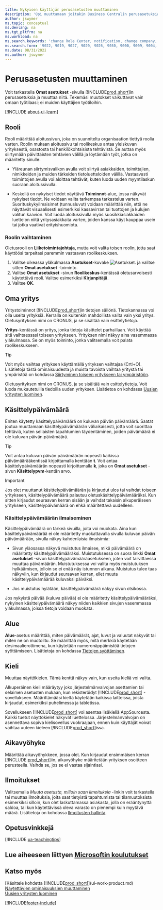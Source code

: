```yaml
---
title: Nykyisen käyttäjän perusasetusten muuttaminen
description: 'Opi muuttamaan joitakin Business Centralin perusasetuksia, kuten rooliasi ja roolikeskusta, yritystä, työpäivämäärää sekä aikavyöhykkeitä.'
author: jswymer
ms.topic: conceptual
ms.devlang: na
ms.tgt_pltfrm: na
ms.workload: na
ms.search.keywords: 'change Role Center, notification, change company, change work date, decimal separator'
ms.search.form: '9022, 9019, 9027, 9020, 9026, 9030, 9000, 9009, 9004, 9005, 9024, 9006, 9007, 9010, 9016, 9017'
ms.date: 08/31/2022
ms.author: jswymer
---
```

# <a name="change-basic-settings"></a>Perusasetusten muuttaminen

Voit tarkastella **Omat asetukset** -sivulla [!INCLUDE[prod_short](includes/prod_short.md)]in perusasetuksia ja muuttaa niitä. Tekemäsi muutokset vaikuttavat vain omaan työtilaasi; ei muiden käyttäjien työtiloihin.  

[!INCLUDE [about-ui-learn](includes/about-ui-learn.md)]

## <a name="role"></a><a name="role-center"></a>Rooli

Rooli määrittää aloitussivun, joka on suunniteltu organisaation tiettyä roolia varten. Roolin mukaan aloitussivu tai roolikeskus antaa yleiskuvan yrityksestä, osastosta tai henkilökohtaisista tehtävistä. Se auttaa myös siirtymään päivittäisten tehtävien välillä ja löytämään työt, jotka on määritetty sinulle.

* Yläreunan siirtymisvalikon avulla voit siirtyä asiakkaiden, toimittajien, nimikkeiden ja muiden tärkeiden tietoluetteloiden välillä. Vastaavasti toimintojen avulla voi aloittaa tehtävät, kuten luoda uuden myyntilaskun suoraan aloitussivulla.

* Keskellä on nykyiset tiedot näyttävä **Toiminnot**-alue, jossa näkyvät nykyiset tiedot. Ne voidaan valita tarkempaa tarkastelua varten. Suorituskykyilmaisimet (tunnusluvut) voidaan määrittää niin, että ne näyttävät visuaalisesti esimerkiksi kassavirran tai tuottojen ja kulujen valitun kaavion. Voit luoda aloitussivulla myös suosikkiasiakkaiden luettelon niitä yritysasiakkaita varten, joiden kanssa käyt kauppaa usein tai jotka vaativat erityishuomiota.

### <a name="change-the-role"></a>Roolin vaihtaminen

Oletusrooli on **Liiketoimintajohtaja**, mutta voit valita toisen roolin, jotta saat käyttöösi tarpeitasi paremmin vastaavan roolikeskuksen.  

1. Valitse oikeassa yläkulmassa **Asetukset**-kuvake ![Asetukset.](media/ui-experience/settings_icon_small.png "Roolikeskuksen Asetukset-kuvake") ja valitse sitten **Omat asetukset** -toiminto.
2. Valitse **Omat asetukset** -sivun **Roolikeskus**-kentässä oletusarvoisesti käytettävä rooli. Valitse esimerkiksi **Kirjanpitäjä**.
3. Valitse **OK**.

## <a name="company"></a><a name="company"></a>Oma yritys

Yritystoiminnot [!INCLUDE[prod_short](includes/prod_short.md)]in tietojen säilönä. Tietokannassa voi olla useita yrityksiä. Kerralla on kuitenkin mahdollista valita vain yksi yritys. Oletusyrityksen nimi on CRONUS, ja se sisältää vain esittelytietoja.

**Yritys**-kentässä on yritys, jonka tietoja käsittelet parhaillaan. Voit käyttää sitä vaihtaessasi toiseen yritykseen. Yrityksen nimi näkyy aina vasemmassa yläkulmassa. Se on myös toiminto, jonka valitsemalla voit palata roolikeskukseen.

> [!TIP]
> Voit myös vaihtaa yrityksen käyttämällä yrityksen vaihtajaa (Crtl+O). Lisätietoja tästä ominaisuudesta ja muista tavoista vaihtaa yritystä tai ympäristöä on kohdassa [Siirtyminen toiseen yritykseen tai ympäristöön](ui-organization-switch.md).

Oletusyrityksen nimi on CRONUS, ja se sisältää vain esittelytietoja. Voit luoda mukautetuilla tiedoilla uuden yrityksen. Lisätietoa on kohdassa [Uusien yritysten luominen](about-new-company.md).

<!--
### <a name="to-change-the-company-name"></a>To change the company name

The company name is always displayed at the top left corner and works as an action that you can choose to go back to the Role Center. You can change this name on the **Company Information** page.

1. Choose the ![Sprocket icon to open the Settings menu.](media/ui-experience/settings_icon_small.png) icon, and then choose the **Company Information** action.
2. In the **Name** field, enter the new company name.
3. Leave the page. The system restarts and displays the new company in the top-left corner.

### <a name="to-display-a-company-badge-for-quick-access-to-company-information"></a><a name="badge"></a>To display a company badge for quick access to company information

You can add a customized badge in the top-right corner, which you can choose to quickly view company name and tenant information in a pop-up box. The company badge is also useful when [!INCLUDE[prod_short](includes/prod_short.md)] is embedded in another application, like Microsoft Teams or in some other web application. In these cases, because the [!INCLUDE[web_client](includes/web_client.md)] displays less surrounding contextual information, the company badge serves as the only way to determine which company or environment a record belongs to.

1. Choose the ![Lightbulb that opens the Tell Me feature.](media/ui-search/search_small.png "Tell me what you want to do") icon, enter **Company Information**, and then choose the related link.
2. On the **Company Badge** FastTab, fill in the fields as necessary. [!INCLUDE[tooltip-inline-tip](includes/tooltip-inline-tip_md.md)].

> [!NOTE]
> If a company badge is defined, then you cannot change the company name as described in [To change the company name](ui-change-basic-settings.md#to-change-the-company-name)-->

## <a name="work-date"></a><a name="work-date"></a>Käsittelypäivämäärä

Eniten käytetty käsittelypäivämäärä on kuluvan päivän päivämäärä. Saatat joutua muuttamaan käsittelypäivämäärän väliaikaisesti, jotta voit suorittaa tehtäviä, kuten sellaisten tapahtumien täydentäminen, joiden päivämäärä ei ole kuluvan päivän päivämäärä.

> [!TIP]  
> Voit antaa kuluvan päivän päivämäärän nopeasti kaikissa päivämäärääkentissä kirjoittamalla kenttään **t**. Voit antaa käsittelypäivämäärän nopeasti kirjoittamalla **k**, joka on **Omat asetukset** -sivun **Käsittelypvm**-kentän arvo.

> [!IMPORTANT]  
> Jos olet muuttanut käsittelypäivämäärän ja kirjaudut ulos tai vaihdat toiseen yritykseen, käsittelypäivämäärä palautuu oletuskäsittelypäivämääräksi. Kun sitten kirjaudut seuraavan kerran sisään ja vaihdat takaisin alkuperäiseen yritykseen, käsittelypäivämäärä on ehkä määritettävä uudelleen.

### <a name="work-date-indication"></a>Käsittelypäivämäärän ilmaiseminen

Käsittelypäivämäärä on tärkeä sivuilla, joita voi muokata. Aina kun käsittelypäivämäärää ei ole määritetty muokattavalla sivulla kuluvan päivän päivämäärään, sivulla näkyy kahdenlaisia ilmaisimia:

* Sivun yläosassa näkyvä muistutus ilmaisee, mikä päivämäärä on määritetty käsittelypäivämääräksi. Muistutuksessa on suora linkki **Omat asetukset** -sivun käsittelypäivämääräasetukseen, joten voit tarvittaessa muuttaa päivämäärän. Muistutuksessa voi valita myös muistutuksen hylkäämisen, jolloin se ei enää näy istunnon aikana. Muistutus tulee taas näkyviin, kun kirjaudut seuraavan kerran, ellet muuta käsittelypäivämäärää kuluvaksi päiväksi.

* Jos muistutus hylätään, käsittelypäivämäärä näkyy sivun otsikossa.  

Jos nykyistä päivää (kuluva päivää) ei ole määritetty käsittelypäivämääräksi, nykyinen käsittelypäivämäärä näkyy niiden kaikkien sivujen vasemmassa yläkulmassa, joissa tietoja voidaan muokata.

## <a name="region"></a><a name="region"></a> Alue

**Alue**-asetus määrittää, miten päivämäärät, ajat, luvut ja valuutat näkyvät tai miten ne on muotoiltu. Se määrittää myös, mitä merkkiä käytetään desimaalierottimena, kun käytetään numeronäppäimistöä tietojen syöttämiseen. Lisätietoja on kohdassa [Tietojen syöttäminen](ui-enter-data.md#decimal).

## <a name="language"></a><a name="language"></a> Kieli

Muuttaa näyttökielen. Tämä kenttä näkyy vain, kun useita kieliä voi valita.

Alkuperäinen kieli määräytyy joko järjestelmänvalvojan asettamien tai selaimen asetusten mukaan, kun rekisteröidyt [!INCLUDE[prod_short](includes/prod_short.md)] -sovellukseen. Määrittämääsi kieltä käytetään kaikissa laitteissa, joista kirjaudut, esimerkiksi puhelimessa ja tabletissa.

Sovellukseen [!INCLUDE[prod_short](includes/prod_short.md)] voi asentaa lisäkieliä AppSourcesta. Kaikki tuetut näyttökielet näkyvät luettelossa. Järjestelmänvalvojan on asennettava sopiva kielisovellus vuokraajaan, ennen kuin käyttäjät voivat vaihtaa uuteen kieleen [!INCLUDE[prod_short](includes/prod_short.md)]issa.  

## <a name="time-zone"></a>Aikavyöhyke

Määrittää aikavyöhykkeen, jossa olet. Kun kirjaudut ensimmäisen kerran [!INCLUDE [prod_short](includes/prod_short.md)]iin, aikavyöhyke määritetään yrityksen osoitteen perusteella. Vaihda se, jos se ei vastaa sijaintiasi.  

## <a name="notifications"></a>Ilmoitukset

Valitsemalla *Muuta asetusta, milloin saan ilmoituksia* -linkin voit tarkastella tai muuttaa ilmoituksia, joita saat tietyistä tapahtumista tai tilamuutoksista esimerkiksi silloin, kun olet laskuttamassa asiakasta, jolla on erääntynyttä saldoa, tai kun käytettävissä oleva varasto on pienempi kuin myytävä määrä. Lisätietoja on kohdassa [Ilmoitusten hallinta](ui-smart-notifications.md).

## <a name="teaching-tips"></a>Opetusvinkkejä

[!INCLUDE [ua-teachingtips](includes/ua-teachingtips.md)]

## <a name="see-related-microsoft-training"></a>Lue aiheeseen liittyen [Microsoftin koulutukset](/training/modules/personalize-ui-dynamics-365-business-central/index)

## <a name="see-also"></a>Katso myös

[Käsittele kohdetta [!INCLUDE[prod_short](includes/prod_short.md)]](ui-work-product.md)  
[Näytettävien ominaisuuksien muuttaminen](ui-experiences.md)  
[Uusien yritysten luominen](about-new-company.md)  

[!INCLUDE[footer-include](includes/footer-banner.md)]
